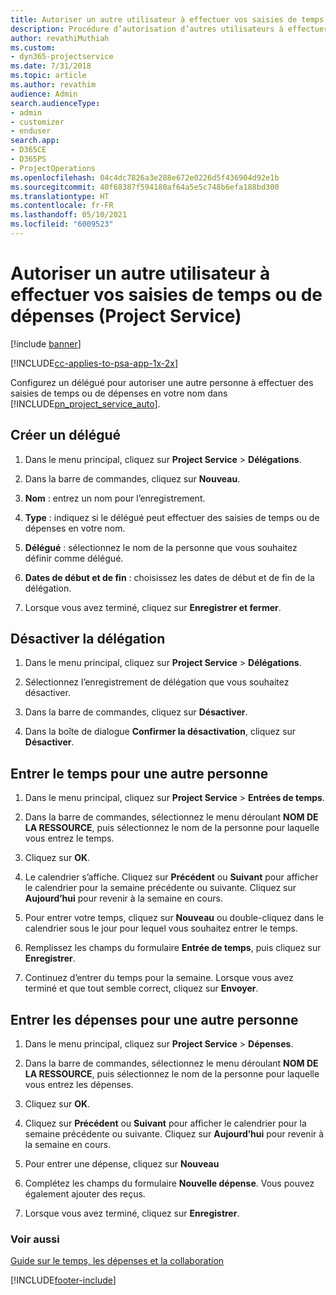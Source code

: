 ```yaml
---
title: Autoriser un autre utilisateur à effectuer vos saisies de temps ou de dépenses
description: Procédure d’autorisation d’autres utilisateurs à effectuer vos saisies de temps ou de dépenses dans Project Service
author: revathiMuthiah
ms.custom:
- dyn365-projectservice
ms.date: 7/31/2018
ms.topic: article
ms.author: revathim
audience: Admin
search.audienceType:
- admin
- customizer
- enduser
search.app:
- D365CE
- D365PS
- ProjectOperations
ms.openlocfilehash: 04c4dc7826a3e288e672e0226d5f436904d92e1b
ms.sourcegitcommit: 40f68387f594180af64a5e5c748b6efa188bd300
ms.translationtype: HT
ms.contentlocale: fr-FR
ms.lasthandoff: 05/10/2021
ms.locfileid: "6009523"
---
```

# <a name="allow-someone-else-to-enter-your-time-entry-or-expense-project-service"></a>Autoriser un autre utilisateur à effectuer vos saisies de temps ou de dépenses (Project Service)

[!include [banner](../includes/psa-now-project-operations.md)]

[!INCLUDE[cc-applies-to-psa-app-1x-2x](../includes/cc-applies-to-psa-app-1x-2x.md)]

Configurez un délégué pour autoriser une autre personne à effectuer des saisies de temps ou de dépenses en votre nom dans [!INCLUDE[pn_project_service_auto](../includes/pn-project-service-auto.md)].  
  
## <a name="create-a-delegate"></a>Créer un délégué  
  
1.  Dans le menu principal, cliquez sur **Project Service** > **Délégations**.  
  
2.  Dans la barre de commandes, cliquez sur **Nouveau**.  
  
3. **Nom** : entrez un nom pour l’enregistrement.  
  
4. **Type** : indiquez si le délégué peut effectuer des saisies de temps ou de dépenses en votre nom.  
  
5. **Délégué** : sélectionnez le nom de la personne que vous souhaitez définir comme délégué.  
  
6. **Dates de début et de fin** : choisissez les dates de début et de fin de la délégation.  
  
7.  Lorsque vous avez terminé, cliquez sur **Enregistrer et fermer**.  
  
## <a name="turn-off-delegation"></a>Désactiver la délégation  
  
1.  Dans le menu principal, cliquez sur **Project Service** > **Délégations**.  
  
2.  Sélectionnez l’enregistrement de délégation que vous souhaitez désactiver.  
  
3.  Dans la barre de commandes, cliquez sur **Désactiver**.  
  
4.  Dans la boîte de dialogue **Confirmer la désactivation**, cliquez sur **Désactiver**.  
  
## <a name="enter-time-for-someone-else"></a>Entrer le temps pour une autre personne  
  
1.  Dans le menu principal, cliquez sur **Project Service** > **Entrées de temps**.  
  
2.  Dans la barre de commandes, sélectionnez le menu déroulant **NOM DE LA RESSOURCE**, puis sélectionnez le nom de la personne pour laquelle vous entrez le temps.  
  
3.  Cliquez sur **OK**.  
  
4.  Le calendrier s’affiche. Cliquez sur **Précédent** ou **Suivant** pour afficher le calendrier pour la semaine précédente ou suivante. Cliquez sur **Aujourd’hui** pour revenir à la semaine en cours.  
  
5.  Pour entrer votre temps, cliquez sur **Nouveau** ou double-cliquez dans le calendrier sous le jour pour lequel vous souhaitez entrer le temps.  
  
6.  Remplissez les champs du formulaire **Entrée de temps**, puis cliquez sur **Enregistrer**.  
  
7.  Continuez d’entrer du temps pour la semaine. Lorsque vous avez terminé et que tout semble correct, cliquez sur **Envoyer**.  
  
## <a name="enter-expenses-for-someone-else"></a>Entrer les dépenses pour une autre personne  
  
1.  Dans le menu principal, cliquez sur **Project Service** > **Dépenses**.  
  
2.  Dans la barre de commandes, sélectionnez le menu déroulant **NOM DE LA RESSOURCE**, puis sélectionnez le nom de la personne pour laquelle vous entrez les dépenses.  
  
3.  Cliquez sur **OK**.  
  
4.  Cliquez sur **Précédent** ou **Suivant** pour afficher le calendrier pour la semaine précédente ou suivante. Cliquez sur **Aujourd’hui** pour revenir à la semaine en cours.  
  
5.  Pour entrer une dépense, cliquez sur **Nouveau**  
  
6.  Complétez les champs du formulaire **Nouvelle dépense**. Vous pouvez également ajouter des reçus.  
  
7.  Lorsque vous avez terminé, cliquez sur **Enregistrer**.  
  
### <a name="see-also"></a>Voir aussi  
 [Guide sur le temps, les dépenses et la collaboration](../psa/time-expense-collaboration-guide.md)


[!INCLUDE[footer-include](../includes/footer-banner.md)]